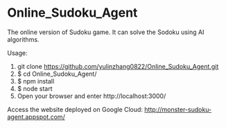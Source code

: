 # Online_Sudoku_Agent
The online version of Sudoku game. It can solve the Sodoku using AI algorithms.

Usage:
1. git clone https://github.com/yulinzhang0822/Online_Sudoku_Agent.git
2. $ cd Online_Sudoku_Agent/
3. $ npm install
4. $ node start
5. Open your browser and enter http://localhost:3000/

Access the website deployed on Google Cloud: http://monster-sudoku-agent.appspot.com/
